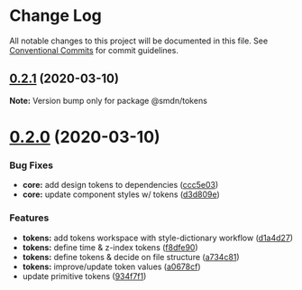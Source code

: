 # Change Log

All notable changes to this project will be documented in this file.
See [Conventional Commits](https://conventionalcommits.org) for commit guidelines.

## [0.2.1](https://github.com/samsoedien/smdn-design-system/tree/master/packages/tokens/compare/v0.2.0...v0.2.1) (2020-03-10)

**Note:** Version bump only for package @smdn/tokens





# [0.2.0](https://github.com/samsoedien/smdn-design-system/tree/master/packages/tokens/compare/v1.1.0...v0.2.0) (2020-03-10)


### Bug Fixes

* **core:** add design tokens to dependencies ([ccc5e03](https://github.com/samsoedien/smdn-design-system/tree/master/packages/tokens/commit/ccc5e034d4369139afc8e5ec788969964c17383a))
* **core:** update component styles w/ tokens ([d3d809e](https://github.com/samsoedien/smdn-design-system/tree/master/packages/tokens/commit/d3d809e9be585576f58399a6bb9b74af36bc2fa5))


### Features

* **tokens:** add tokens workspace with style-dictionary workflow ([d1a4d27](https://github.com/samsoedien/smdn-design-system/tree/master/packages/tokens/commit/d1a4d27e35cae9bf94a772dd439f7a828f459134))
* **tokens:** define time & z-index tokens ([f8dfe90](https://github.com/samsoedien/smdn-design-system/tree/master/packages/tokens/commit/f8dfe909fad1c2212f820d7a4df50cc9703720cf))
* **tokens:** define tokens & decide on file structure ([a734c81](https://github.com/samsoedien/smdn-design-system/tree/master/packages/tokens/commit/a734c816617760b13aea49b6729c29ffb2ceb7de))
* **tokens:** improve/update token values ([a0678cf](https://github.com/samsoedien/smdn-design-system/tree/master/packages/tokens/commit/a0678cf15bc1288e98ef11f369c13d4d7733cfdd))
* update primitive tokens ([934f7f1](https://github.com/samsoedien/smdn-design-system/tree/master/packages/tokens/commit/934f7f11507d7fb81d199f79c977c1a0385a27ff))
